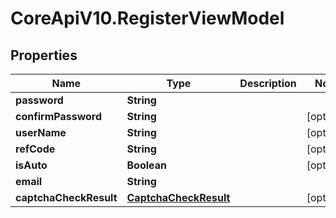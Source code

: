 # CoreApiV10.RegisterViewModel

## Properties
Name | Type | Description | Notes
------------ | ------------- | ------------- | -------------
**password** | **String** |  | 
**confirmPassword** | **String** |  | [optional] 
**userName** | **String** |  | [optional] 
**refCode** | **String** |  | [optional] 
**isAuto** | **Boolean** |  | [optional] 
**email** | **String** |  | 
**captchaCheckResult** | [**CaptchaCheckResult**](CaptchaCheckResult.md) |  | [optional] 


